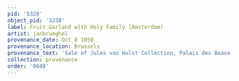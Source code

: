 ```yaml
---
pid: '5320'
object_pid: '3238'
label: Fruit Garland with Holy Family (Amsterdam)
artist: janbrueghel
provenance_date: Oct 8 1958
provenance_location: Brussels
provenance_text: 'Sale of Jules van Hulst Collection, Palais des Beaux-Arts, Lot #82'
collection: provenance
order: '0648'
---
```

